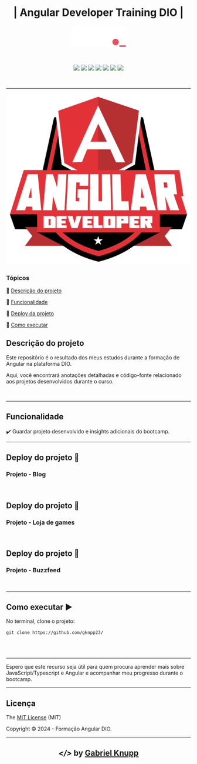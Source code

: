<h1 align="center">| Angular Developer Training DIO |</h1> 

<p align="center"><img src="img/DIO.png"  width="150"></p>
<br>
<p align="center">
  <img src="https://img.shields.io/static/v1?label=HTML&message=language&color=orange&style=for-the-badge&logo=HTML5"/>
  <img src="https://img.shields.io/static/v1?label=CSS&message=style sheets&color=blue&style=for-the-badge&logo=CSS3"/>
  <img src="https://img.shields.io/static/v1?label=JS&message=programming language&color=yellow&style=for-the-badge&logo=Javascript"/>
  <img src="https://img.shields.io/static/v1?label=TS&message=programming language&color=blue&style=for-the-badge&logo=Typescript"/>
  <img src="https://img.shields.io/static/v1?label=Angular&message=framework&color=darkred&style=for-the-badge&logo=Angular"/>
  <img src="http://img.shields.io/static/v1?label=License&message=MIT&color=green&style=for-the-badge"/>
  <img src="http://img.shields.io/static/v1?label=STATUS&message=CONCLUIDO&color=GREEN&style=for-the-badge"/>
</p>
<br>
<hr>

<p align="center"><img src="img/Angular.webp"  width="500"></p>

### Tópicos 

:small_blue_diamond: [Descrição do projeto](#descrição-do-projeto)

:small_blue_diamond: [Funcionalidade](#funcionalidade)

:small_blue_diamond: [Deploy da projeto](#deploy-do-projeto-dash)

:small_blue_diamond: [Como executar](#como-executar-arrow_forward)


## Descrição do projeto 
<p> 
  Este repositório é o resultado dos meus estudos durante a formação de Angular na plataforma DIO.  
  
  Aqui, você encontrará anotações detalhadas e código-fonte relacionado aos projetos desenvolvidos durante o curso.
  
</p>


<br>

<hr>

## Funcionalidade

:heavy_check_mark: Guardar projeto desenvolvido e insights adicionais do bootcamp.

<hr>

## Deploy do projeto :dash:

###   Projeto - Blog
> 
<br>

## Deploy do projeto :dash:

###   Projeto - Loja de games
> 

<br>

## Deploy do projeto :dash:

###   Projeto - Buzzfeed
>
<br>

<hr>

## Como executar :arrow_forward:

No terminal, clone o projeto: 

```
git clone https://github.com/gknpp23/
```
<br>

<br>

<hr>

Espero que este recurso seja útil para quem procura aprender mais sobre JavaScript/Typescript e Angular e acompanhar meu progresso durante o bootcamp.

<hr>

## Licença 

The [MIT License]() (MIT)

Copyright :copyright: 2024 - Formação Angular DIO.

<hr>

<h2 align="center"> <em>&lt;/&gt;</em>  by <a href="https://github.com/gknpp23" target="_blank">Gabriel Knupp</a> </h2>
